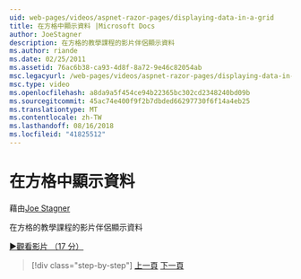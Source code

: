 ```yaml
---
uid: web-pages/videos/aspnet-razor-pages/displaying-data-in-a-grid
title: 在方格中顯示資料 |Microsoft Docs
author: JoeStagner
description: 在方格的教學課程的影片伴侶顯示資料
ms.author: riande
ms.date: 02/25/2011
ms.assetid: 76ac6b38-ca93-4d8f-8a72-9e46c82054ab
msc.legacyurl: /web-pages/videos/aspnet-razor-pages/displaying-data-in-a-grid
msc.type: video
ms.openlocfilehash: a8da9a5f454ce94b22365bc302cd2348240bd09b
ms.sourcegitcommit: 45ac74e400f9f2b7dbded66297730f6f14a4eb25
ms.translationtype: MT
ms.contentlocale: zh-TW
ms.lasthandoff: 08/16/2018
ms.locfileid: "41825512"
---
```

<a name="displaying-data-in-a-grid"></a>在方格中顯示資料
====================
藉由[Joe Stagner](https://github.com/JoeStagner)

在方格的教學課程的影片伴侶顯示資料

[&#9654;觀看影片 （17 分）](https://channel9.msdn.com/Blogs/ASP-NET-Site-Videos/displaying-data-in-a-grid)

> [!div class="step-by-step"]
> [上一頁](working-with-data-part-2.md)
> [下一頁](displaying-data-in-a-chart-part-1.md)
